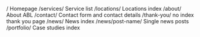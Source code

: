 /                                           Homepage
/services/                                  Service list
/locations/                                 Locations index
/about/                                     About ABL
/contact/                                   Contact form and contact details
/thank-you/                                 no index thank you page
/news/                                      News index
/news/post-name/                            Single news posts
/portfolio/                                 Case studies index
